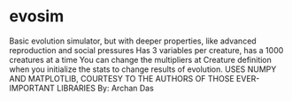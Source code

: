 # evosim
Basic evolution simulator, but with deeper properties, like advanced reproduction and social pressures
Has 3 variables per creature, has a 1000 creatures at a time
You can change the multipliers at Creature definition when you initialize the stats to change results of evolution.
USES NUMPY AND MATPLOTLIB, COURTESY TO THE AUTHORS OF THOSE EVER-IMPORTANT LIBRARIES
By: Archan Das
